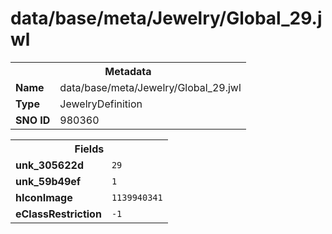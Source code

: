 <h1>data/base/meta/Jewelry/Global_29.jwl</h1><table><tr><th colspan="100%">Metadata</th></tr><tr><td><b>Name</b></td><td>data/base/meta/Jewelry/Global_29.jwl</td></tr><tr><td><b>Type</b></td><td>JewelryDefinition</td></tr><tr><td><b>SNO ID</b></td><td>980360</td></tr></table>

<table><tr><th colspan="100%">Fields</th></tr><tr><td><b>unk_305622d</b></td><td><code>29</code></td></tr><tr><td><b>unk_59b49ef</b></td><td><code>1</code></td></tr><tr><td><b>hIconImage</b></td><td><code>1139940341</code></td></tr><tr><td><b>eClassRestriction</b></td><td><code>-1</code></td></tr></table>

